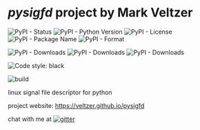 
# *pysigfd* project by Mark Veltzer

![PyPI - Status](https://img.shields.io/pypi/status/pysigfd)
![PyPI - Python Version](https://img.shields.io/pypi/pyversions/pysigfd)
![PyPI - License](https://img.shields.io/pypi/l/pysigfd)
![PyPI - Package Name](https://img.shields.io/pypi/v/pysigfd)
![PyPI - Format](https://img.shields.io/pypi/format/pysigfd)

![PyPI - Downloads](https://img.shields.io/pypi/dd/pysigfd)
![PyPI - Downloads](https://img.shields.io/pypi/dw/pysigfd)
![PyPI - Downloads](https://img.shields.io/pypi/dm/pysigfd)

![Code style: black](https://img.shields.io/badge/code%20style-black-000000.svg)

![build](https://github.com/veltzer/pysigfd/workflows/build/badge.svg)

linux signal file descriptor for python

project website: https://veltzer.github.io/pysigfd

chat with me at [![gitter](https://badges.gitter.im/Join%20Chat.svg)](https://gitter.im/veltzer/mark.veltzer)


